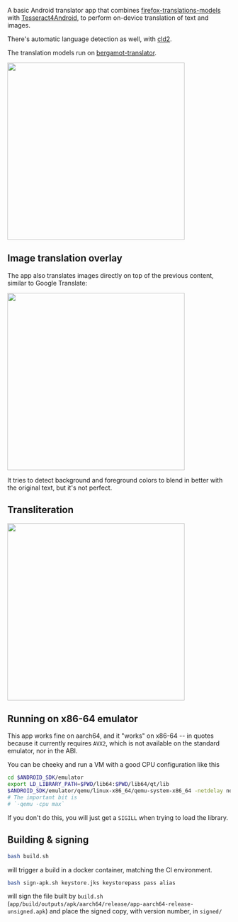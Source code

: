 A basic Android translator app that combines [firefox-translations-models](https://github.com/mozilla/firefox-translations-models/tree/main) with [Tesseract4Android](https://github.com/adaptech-cz/Tesseract4Android),
to perform on-device translation of text and images.

There's automatic language detection as well, with [cld2](https://github.com/CLD2Owners/cld2).

The translation models run on [bergamot-translator](https://github.com/browsermt/bergamot-translator).

<img src="https://raw.github.com/davidventura/firefox-translator/master/screenshots/new-ui.png" width="400px">

## Image translation overlay

The app also translates images directly on top of the previous content, similar to Google Translate:

<img src="https://raw.github.com/davidventura/firefox-translator/master/screenshots/new-ui-pic.png" width="400px">

It tries to detect background and foreground colors to blend in better with the original text, but it's not perfect.


## Transliteration

<img src="https://raw.github.com/davidventura/firefox-translator/master/screenshots/transliteration.jpg" width="400px">



## Running on x86-64 emulator

This app works fine on aarch64, and it "works" on x86-64 -- in quotes because it currently requires `AVX2`, which is not available on the standard emulator, nor in the ABI.

You can be cheeky and run a VM with a good CPU configuration like this

```bash
cd $ANDROID_SDK/emulator
export LD_LIBRARY_PATH=$PWD/lib64:$PWD/lib64/qt/lib
$ANDROID_SDK/emulator/qemu/linux-x86_64/qemu-system-x86_64 -netdelay none -netspeed full -avd Medium_Phone_API_35 -qt-hide-window -grpc-use-token -idle-grpc-timeout 300 -qemu -cpu max
# The important bit is
# `-qemu -cpu max`
```

If you don't do this, you will just get a `SIGILL` when trying to load the library.

## Building & signing

```sh
bash build.sh
```

will trigger a build in a docker container, matching the CI environment.

```sh
bash sign-apk.sh keystore.jks keystorepass pass alias
```

will sign the file built by `build.sh` (`app/build/outputs/apk/aarch64/release/app-aarch64-release-unsigned.apk`) and place the signed copy, with version number, in `signed/`

